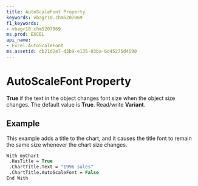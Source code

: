 ```yaml
---
title: AutoScaleFont Property
keywords: vbagr10.chm5207069
f1_keywords:
- vbagr10.chm5207069
ms.prod: EXCEL
api_name:
- Excel.AutoScaleFont
ms.assetid: cb21d2e7-d3b9-e135-03ba-6d45275d4590
---
```



# AutoScaleFont Property

 **True** if the text in the object changes font size when the object size changes. The default value is **True**. Read/write  **Variant**.


## Example

This example adds a title to the chart, and it causes the title font to remain the same size whenever the chart size changes.


```vb
With myChart 
 .HasTitle = True 
 .ChartTitle.Text = "1996 sales" 
 .ChartTitle.AutoScaleFont = False 
End With 

```


